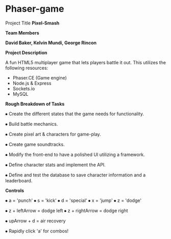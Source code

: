 # Phaser-game
Project Title
**Pixel-Smash**

**Team Members**

**David Baker, Kelvin Mundi, George Rincon**

**Project Description**


A fun HTML5 multiplayer game that lets players battle it out. This utilizes the following resources:
* Phaser.CE (Game engine)
* Node.js & Express
* Sockets.io
* MySQL

**Rough Breakdown of Tasks**

⦁   Create the  different states that the game needs for functionality.

⦁   Build battle mechanics.

⦁   Create pixel art & characters for game-play.

⦁   Create game soundtracks.

⦁   Modify the front-end to have a polished UI utilizing a framework.

⦁   Define character stats and implement the API. 

⦁   Define and test the database to save character information and a leaderboard.


**Controls**

⦁   a = 'punch'
⦁   s = 'kick'
⦁   d = 'special'
⦁   x = 'jump'
⦁   z = 'dodge'

⦁  z + leftArrow = dodge left
⦁  z + rightArrow = dodge right

⦁  upArrow + d = air recovery

⦁ Rapidly click 'a' for combos!












